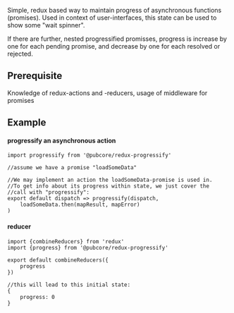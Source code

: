 
Simple, redux based way to maintain progress of asynchronous functions (promises).
Used in context of user-interfaces, this state can be used to show some "wait spinner".  

If there are further, nested progressified promisses, progress is increase by one
for each pending promise, and decrease by one for each resolved or rejected.

## Prerequisite
Knowledge of redux-actions and -reducers, usage of middleware for promises

## Example
#### progressify an asynchronous action

	import progressify from '@pubcore/redux-progressify'

	//assume we have a promise "loadSomeData"

	//We may implement an action the loadSomeData-promise is used in.
	//To get info about its progress within state, we just cover the
	//call with "progressify":
	export default dispatch => progressify(dispatch,
		loadSomeData.then(mapResult, mapError)
	)

#### reducer

	import {combineReducers} from 'redux'
	import {progress} from '@pubcore/redux-progressify'

	export default combineReducers({
		progress
	})

	//this will lead to this initial state:
	{
		progress: 0
	}
